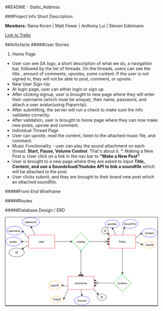#README - Static_Address

###Project Info
Short Description: 

**Members:** Raina Koren | Matt Fewer | Anthony Lui | Steven Edelmann

[Link to Trello]('https://trello.com/b/VY6ABgmU/static-address' "Click Here!")  


##Articfacts
#####User Stories
1. Home Page 
* User can see SA logo, a short description of what we do, a navigation bar, followed by the list of threads. On the threads, users can see the title , amount of comments, upvotes, _some_ content. If the user is not signed in, they will not be able to post, comment, or upvote.
* New User Sign-Up
* At login page, user can either login or sign up.
* After clicking signup, user is brought to new page where they will enter their username (which must be unique), their name, password, and attach a user avatar(using _Paperclip_).
* After submitting, the server will run a check to make sure the info validates correctly.
* After validation, user is brought to home page where they can now make new posts, upvote and comment. 
* Individual Thread Page
* User  can upvote, read the content, listen to the attached music file, and comment.
* Music Functionality - user can play the sound attachment on each thread. **Start, Pause, Volume Control**. That's about it.
*. Making a New Post
a. User click on a link in the nav bar to **"Make a New Post"**
* User is brought to a new page where they are asked to input **Title, Content, and use a Soundcloud/Youtube API to link a soundfile** which will be attached to the post.
* User clicks submit, and they are brought to their brand new post which an attached soundfile.

#####Front-End Wireframe

#####Routes

#####Database Design / ERD

![Pic](./db/sa_ERD.png "ERD")




